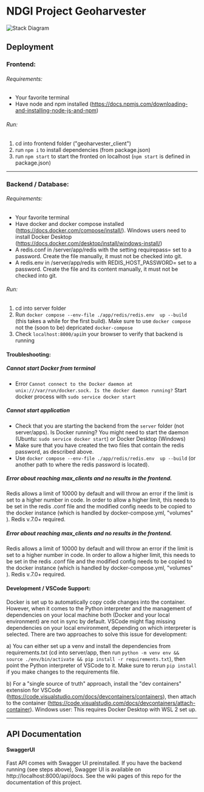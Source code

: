 # NDGI Project Geoharvester

![Stack Diagram](https://user-images.githubusercontent.com/36440175/220350037-c8300e83-8d18-4962-b99a-54b75f5c886a.PNG)

## Deployment

### Frontend:

###### Requirements:

- Your favorite terminal
- Have node and npm installed (https://docs.npmjs.com/downloading-and-installing-node-js-and-npm)

###### Run:

1. cd into frontend folder ("geoharvester_client")
2. run `npm i` to install dependencies (from package.json)
3. run `npm start` to start the fronted on localhost (`npm start` is defined in package.json)

---

### Backend / Database:

###### Requirements:

- Your favorite terminal
- Have docker and docker compose installed (https://docs.docker.com/compose/install/). Windows users need to install Docker Desktop (https://docs.docker.com/desktop/install/windows-install/)
- A redis.conf in /server/app/redis with the setting requirepass= set to a password. Create the file manually, it must not be checked into git.
- A redis.env in /server/app/redis with REDIS_HOST_PASSWORD= set to a password. Create the file and its content manually, it must not be checked into git.

###### Run:

1. cd into server folder
2. Run `docker compose --env-file ./app/redis/redis.env  up --build` (this takes a while for the first build). Make sure to use `docker compose` not the (soon to be) depricated `docker-compose`
3. Check `localhost:8000/api`in your browser to verify that backend is running

#### Troubleshooting:

##### Cannot start Docker from terminal

- Error `Cannot connect to the Docker daemon at unix:///var/run/docker.sock. Is the docker daemon running?` Start docker process with `sudo service docker start`

##### Cannot start application

- Check that you are starting the backend from the `server` folder (not server/apps). Is Docker running? You might need to start the daemon (Ubuntu: `sudo service docker start`) or Docker Desktop (Windows)
- Make sure that you have created the two files that contain the redis password, as described above.
- Use `docker compose --env-file ./app/redis/redis.env  up --build` (or another path to where the redis password is located).

##### Error about reaching max_clients and no results in the frontend.

Redis allows a limit of 10000 by default and will throw an error if the limit is set to a higher number in code. In order to allow a higher limit, this needs to be set in the redis .conf file and the modified config needs to be copied to the docker instance (which is handled by docker-compose.yml, "volumes" ). Redis v.7.0+ required.

##### Error about reaching max_clients and no results in the frontend.

Redis allows a limit of 10000 by default and will throw an error if the limit is set to a higher number in code. In order to allow a higher limit, this needs to be set in the redis .conf file and the modified config needs to be copied to the docker instance (which is handled by docker-compose.yml, "volumes" ). Redis v.7.0+ required.

#### Development / VSCode Support:

Docker is set up to automatically copy code changes into the container. However, when it comes to the Python interpreter and the management of dependencies on your local machine both (Docker and your local environment) are not in sync by default. VSCode might flag missing dependencies on your local environment, depending on which interpreter is selected. There are two approaches to solve this issue for development:

a) You can either set up a venv and install the dependencies from requirements.txt (cd into server/app, then run `python -m venv env &&  source ./env/bin/activate && pip install -r requirements.txt`), then point the Python interpreter of VSCode to it. Make sure to rerun `pip install` if you make changes to the requirements file.

b) For a "single source of truth" approach, install the "dev containers" extension for VSCode (https://code.visualstudio.com/docs/devcontainers/containers), then attach to the container (https://code.visualstudio.com/docs/devcontainers/attach-container). Windows user: This requires Docker Desktop with WSL 2 set up.

---

## API Documentation

#### SwaggerUI

Fast API comes with Swagger UI preinstalled. If you have the backend running (see steps above), Swagger UI is available on http://localhost:8000/api/docs. See the wiki pages of this repo for the documentation of this project.
